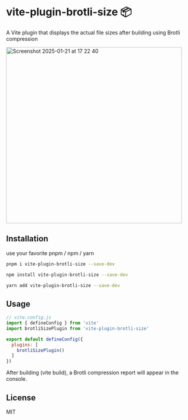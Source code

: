 # vite-plugin-brotli-size 📦

A Vite plugin that displays the actual file sizes after building using Brotli compression

<img width="475" alt="Screenshot 2025-01-21 at 17 22 40" src="https://github.com/user-attachments/assets/b0ec058c-241e-49f0-a42c-a8db62eab958" />

## Installation

use your favorite pnpm / npm / yarn
```bash
pnpm i vite-plugin-brotli-size --save-dev
```
```bash
npm install vite-plugin-brotli-size --save-dev
```
```bash
yarn add vite-plugin-brotli-size --save-dev
```

## Usage
```js
// vite.config.js
import { defineConfig } from 'vite'
import brotliSizePlugin from 'vite-plugin-brotli-size'

export default defineConfig({
  plugins: [
    brotliSizePlugin()
  ]
})
```

After building (vite build), a Brotli compression report will appear in the console.

## License
MIT
